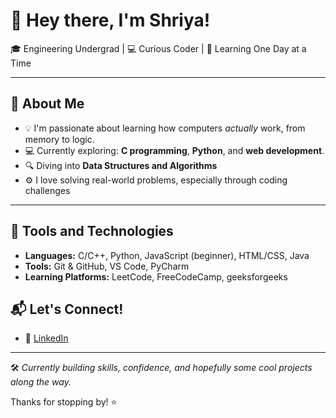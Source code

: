 # 👋 Hey there, I'm Shriya!

🎓 Engineering Undergrad | 💻 Curious Coder | 🚀 Learning One Day at a Time

---

## 🧠 About Me

- 💡 I'm passionate about learning how computers *actually* work, from memory to logic.
- 💻 Currently exploring: **C programming**, **Python**, and **web development**.
- 🔍 Diving into **Data Structures and Algorithms**
- ⚙️ I love solving real-world problems, especially through coding challenges

---

## 🧰 Tools and Technologies

- **Languages:** C/C++, Python, JavaScript (beginner), HTML/CSS, Java
- **Tools:** Git & GitHub, VS Code, PyCharm
- **Learning Platforms:** LeetCode, FreeCodeCamp, geeksforgeeks

## 📬 Let's Connect!

- 💼 [LinkedIn](https://www.linkedin.com/in/shriya-s-r-b20849336/) 

---

🛠️ *Currently building skills, confidence, and hopefully some cool projects along the way.*

Thanks for stopping by! ⭐
